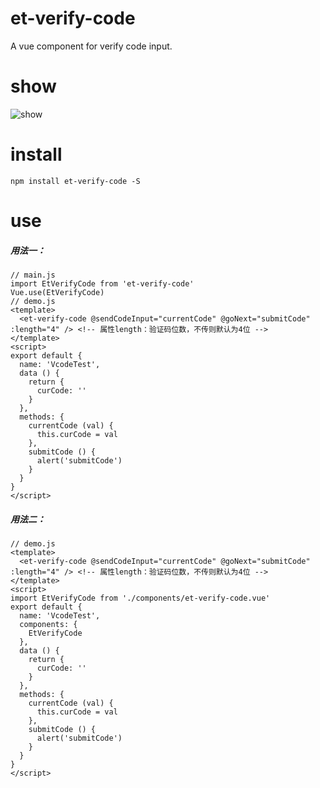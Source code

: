 # et-verify-code
A vue component for verify code input.

# show
![show](https://i.ibb.co/G5RQBgF/bandicam-2020-06-22-15-00-00-810.gif)

# install
```
npm install et-verify-code -S
```

# use
##### 用法一：
```
// main.js
import EtVerifyCode from 'et-verify-code'
Vue.use(EtVerifyCode)
// demo.js
<template>
  <et-verify-code @sendCodeInput="currentCode" @goNext="submitCode" :length="4" /> <!-- 属性length：验证码位数，不传则默认为4位 -->
</template>
<script>
export default {
  name: 'VcodeTest',
  data () {
    return {
      curCode: ''
    }
  },
  methods: {
    currentCode (val) {
      this.curCode = val
    },
    submitCode () {
      alert('submitCode')
    }
  }
}
</script>
```
##### 用法二：
```
// demo.js
<template>
  <et-verify-code @sendCodeInput="currentCode" @goNext="submitCode" :length="4" /> <!-- 属性length：验证码位数，不传则默认为4位 -->
</template>
<script>
import EtVerifyCode from './components/et-verify-code.vue'
export default {
  name: 'VcodeTest',
  components: {
    EtVerifyCode
  },
  data () {
    return {
      curCode: ''
    }
  },
  methods: {
    currentCode (val) {
      this.curCode = val
    },
    submitCode () {
      alert('submitCode')
    }
  }
}
</script>
```